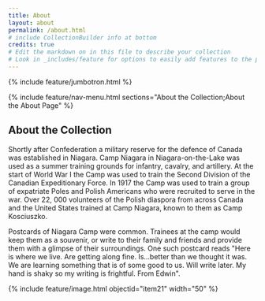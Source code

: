```yaml
---
title: About
layout: about
permalink: /about.html
# include CollectionBuilder info at bottom
credits: true
# Edit the markdown on in this file to describe your collection
# Look in _includes/feature for options to easily add features to the page
---
```


{% include feature/jumbotron.html %}

{% include feature/nav-menu.html sections="About the Collection;About the About Page" %}

## About the Collection

Shortly after Confederation a military reserve for the defence of Canada was established in Niagara.  Camp Niagara in Niagara-on-the-Lake was used as a summer training grounds for infantry, cavalry, and artillery.  At the start of World War I the Camp was used to train the Second Division of the Canadian Expeditionary Force. In 1917 the Camp was used to train a group of expatriate Poles and Polish Americans who were recruited to serve in the war. Over 22, 000 volunteers of the Polish diaspora from across Canada and the United States trained at Camp Niagara, known to them as Camp Kosciuszko.

Postcards of Niagara Camp were common.  Trainees at the camp would keep them as a souvenir, or write to their family and friends and provide them with a glimpse of their surroundings.  One such postcard reads "Here is where we live.  Are getting along fine.  Is...better than we thought it was.  We are learning something that is of some good to us.  Will write later.  My hand is shaky so my writing is frightful.  From Edwin".   

{% include feature/image.html objectid="item21" width="50" %}

